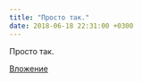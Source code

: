 ```yaml
---
title: "Просто так."
date: 2018-06-18 22:31:00 +0300
---
```


Просто так.

[Вложение](/assets/vk_photos/1/hOmS9RvUjUo.jpg)
